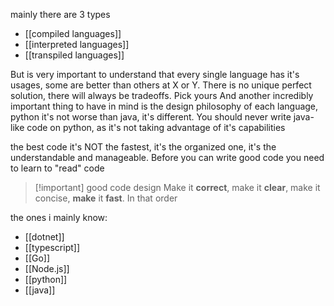 mainly there are 3 types
- [[compiled languages]]
- [[interpreted languages]]
- [[transpiled languages]]

But is very important to understand that every single language has it's usages, some are better than others at X or Y. There is no unique perfect solution, there will always be tradeoffs. Pick yours 
And another incredibly important thing to have in mind is the design philosophy of each language, python it's not worse than java, it's different. You should never write java-like code on python, as it's not taking advantage of it's capabilities

the best code it's NOT the fastest, it's the organized one, it's the understandable and manageable. Before you can write good code you need to learn to "read" code

>[!important] good code design
>Make it **correct**, make it **clear**, make it concise, **make** it **fast**. In that order 
>

the ones i mainly know:

- [[dotnet]]
- [[typescript]]
- [[Go]]
- [[Node.js]]
- [[python]]
- [[java]]


